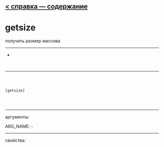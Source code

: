 [< справка — содержание](index.html)
---

# getsize


получить размер массива

---

-
<br>


---


```



[getsize]


            
```

---
аргументы:

ARG_NAME: -<br>

---
свойства:


